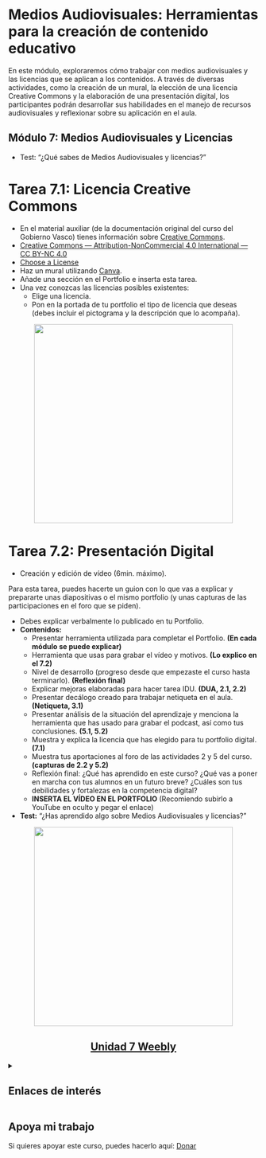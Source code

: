 # Medios Audiovisuales: Herramientas para la creación de contenido educativo
En este módulo, exploraremos cómo trabajar con medios audiovisuales y las licencias que se aplican a los contenidos. A través de diversas actividades, como la creación de un mural, la elección de una licencia Creative Commons y la elaboración de una presentación digital, los participantes podrán desarrollar sus habilidades en el manejo de recursos audiovisuales y reflexionar sobre su aplicación en el aula.

## Módulo 7: Medios Audiovisuales y Licencias
* Test: “¿Qué sabes de Medios Audiovisuales y licencias?”

# Tarea 7.1: Licencia Creative Commons
 - En el material auxiliar (de la documentación original del curso del Gobierno Vasco) tienes información sobre [Creative Commons](https://creativecommons.org/licenses/by-nc-nd/4.0/deed.es).
 - [Creative Commons — Attribution-NonCommercial 4.0 International — CC BY-NC 4.0](https://creativecommons.org/licenses/by-nc/4.0/?ref=chooser-v1)
 - [Choose a License](https://chooser-beta.creativecommons.org/)
 - Haz un mural utilizando [Canva](https://www.canva.com/es_es/).
 - Añade una sección en el Portfolio e inserta esta tarea.
 - Una vez conozcas las licencias posibles existentes:
     - Elige una licencia.
     - Pon en la portada de tu portfolio el tipo de licencia que deseas (debes incluir el pictograma y la descripción que lo acompaña).
  
<p align="center"><img src="https://www.rockandrollarmy.com/magazine/wp-content/uploads/2006/09/Creative-Commons-Logo.png" width=400px/></p>

# Tarea 7.2: Presentación Digital
* Creación y edición de vídeo (6min. máximo).

Para esta tarea, puedes hacerte un guion con lo que vas a explicar y prepararte unas diapositivas o el mismo portfolio (y unas capturas de las participaciones en el foro que se piden).

* Debes explicar verbalmente lo publicado en tu Portfolio.
* **Contenidos:**
    - Presentar herramienta utilizada para completar el Portfolio. **(En cada módulo se puede explicar)**
    - Herramienta que usas para grabar el vídeo y motivos. **(Lo explico en el 7.2)**
    - Nivel de desarrollo (progreso desde que empezaste el curso hasta terminarlo). **(Reflexión final)**
    - Explicar mejoras elaboradas para hacer tarea IDU. **(DUA, 2.1, 2.2)**
    - Presentar decálogo creado para trabajar netiqueta en el aula. **(Netiqueta, 3.1)**
    - Presentar análisis de la situación del aprendizaje y menciona la herramienta que has usado para grabar el podcast, así como tus conclusiones. **(5.1, 5.2)**
    - Muestra y explica la licencia que has elegido para tu portfolio digital. **(7.1)**
    - Muestra tus aportaciones al foro de las actividades 2 y 5 del curso. **(capturas de 2.2 y 5.2)**
    - Reflexión final: ¿Qué has aprendido en este curso? ¿Qué vas a poner en marcha con tus alumnos en un futuro breve? ¿Cuáles son tus debilidades y fortalezas en la competencia digital?
    - **INSERTA EL VÍDEO EN EL PORTFOLIO** (Recomiendo subirlo a YouTube en oculto y pegar el enlace)
* **Test:** “¿Has aprendido algo sobre Medios Audiovisuales y licencias?”

<p align="center"><img src="https://startinup.up.gov.in/wp-content/uploads/2023/01/Digital-presentation-amico.png" width=400px/></p>

<h2 align="center"><a href="https://erikdiazfernandez.weebly.com/mediosaudiovisuales.html">Unidad 7 Weebly</a></h2>

<details><summary><h2>Enlaces de interés</h2></summary>
  <ul>
  <li><a href="https://www.canva.com/">Canva</a></li>
  <li><a href="https://www.photoroom.com/es/herramientas/eliminador-de-fondos">Photoroom</a></li>
  <li><a href="https://clipchamp.com/es/">Clipchamp</a></li>
  <li><a href="https://obsproject.com/es/download">OBS Studio</a></li>
  <li><a href="https://creativecommons.org/share-your-work/cclicenses/">Creative Commons</a></li>
  <li><a href="https://chooser-beta.creativecommons.org/">Selecciona tu licencia CC</a></li>
</ul>
</details>

## Apoya mi trabajo
Si quieres apoyar este curso, puedes hacerlo aquí: [Donar](https://paypal.me/eriksenwolf?locale.x=es_ES&country.x=ES)
